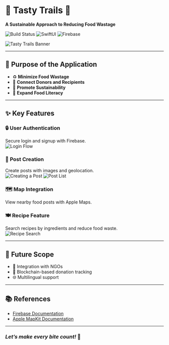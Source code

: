 # 🌟 Tasty Trails 🍴  
**A Sustainable Approach to Reducing Food Wastage**  

![Build Status](https://img.shields.io/badge/Build-Passing-brightgreen)
![SwiftUI](https://img.shields.io/badge/SwiftUI-Framework-orange)
![Firebase](https://img.shields.io/badge/Firebase-Cloud%20Backend-yellow)  

![Tasty Trails Banner](https://github.com/KaviprakashRamalingam/FoodPlus/blob/main/screenshots/Icon.png)  

---

## **🎯 Purpose of the Application**  
- ♻️ **Minimize Food Wastage**  
- 🤝 **Connect Donors and Recipients**  
- 🌱 **Promote Sustainability**  
- 🍳 **Expand Food Literacy**  

---

## **✨ Key Features**  
### 🔒 **User Authentication**  
Secure login and signup with Firebase.  
![Login Flow](https://github.com/KaviprakashRamalingam/FoodPlus/blob/main/screenshots/login-flow.gif)  

### 📝 **Post Creation**  
Create posts with images and geolocation.  
![Creating a Post](https://github.com/KaviprakashRamalingam/FoodPlus/blob/main/screenshots/create-post.png)
![Post List](https://github.com/KaviprakashRamalingam/FoodPlus/blob/main/screenshots/PostList.png)

### 🗺️ **Map Integration**  
View nearby food posts with Apple Maps.  

### 🍽️ **Recipe Feature**  
Search recipes by ingredients and reduce food waste.  
![Recipe Search](https://github.com/KaviprakashRamalingam/FoodPlus/blob/main/screenshots/recipe-search.png)  

---

## **🚀 Future Scope**  
- 🤝 Integration with NGOs  
- 🔗 Blockchain-based donation tracking  
- 🌐 Multilingual support  

---

## **📚 References**  
- [Firebase Documentation](https://firebase.google.com/)  
- [Apple MapKit Documentation](https://developer.apple.com/documentation/mapkit/)  

---

### *Let’s make every bite count!* 🌱  
